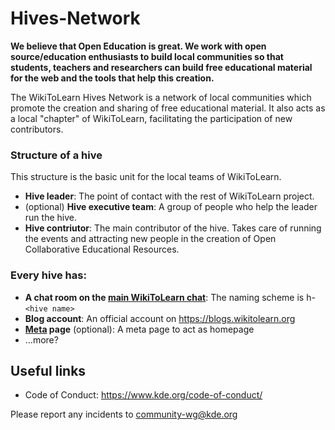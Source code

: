 # Hives-Network

**We believe that Open Education is great. We work with open source/education enthusiasts to build local communities so that students, teachers and researchers can build free educational material for the web and the tools that help this creation.**

The WikiToLearn Hives Network is a network of local communities which promote
the creation and sharing of free educational material. It also acts as a local
"chapter" of WikiToLearn, facilitating the participation of new contributors.

### Structure of a hive

This structure is the basic unit for the local teams of WikiToLearn.

* **Hive leader**: The point of contact with the rest of WikiToLearn project.
* (optional) **Hive executive team**: A group of people who help the leader run the hive.
* **Hive contriutor**: The main contributor of the hive. Takes care of running the events and attracting new people in the creation of Open Collaborative Educational Resources.

### Every hive has:

* **A chat room on the [main WikiToLearn chat](https://chat.wikitolearn.org)**: The naming scheme is h-`<hive name>`
* **Blog account**: An official account on https://blogs.wikitolearn.org
* **[Meta](https://meta.wikitolearn.org) page** (optional): A meta page to act as homepage
* ...more?

## Useful links
* Code of Conduct: https://www.kde.org/code-of-conduct/

Please report any incidents to [community-wg@kde.org](mailto:community-wg@kde.org)
